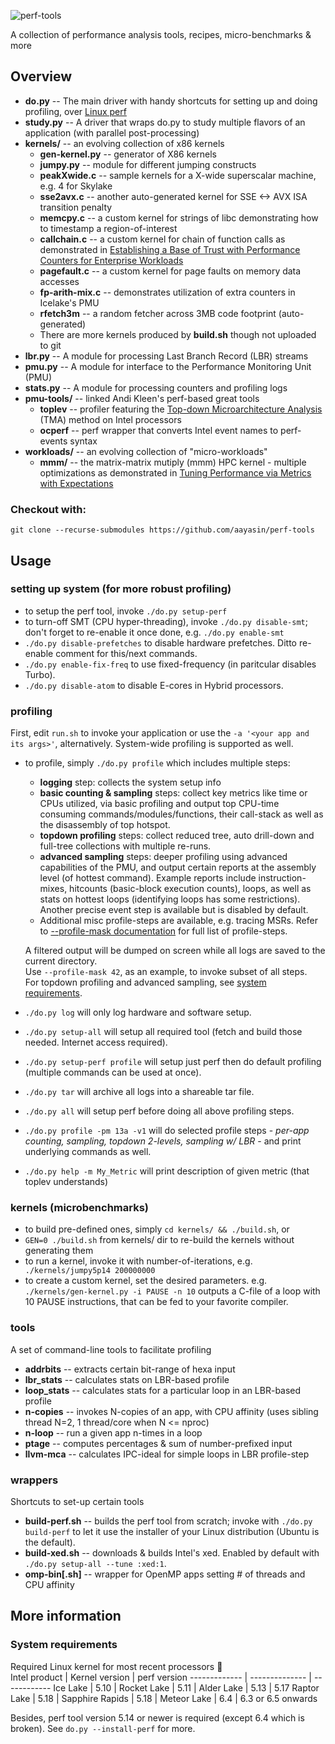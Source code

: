![perf-tools](https://raw.githubusercontent.com/aayasin/perf-tools/master/perf-tools-logo.png)

<!---
![Python linting](https://github.com/aayasin/perf-tools/workflows/Python%20linting/badge.svg)
--->

A collection of performance analysis tools, recipes, micro-benchmarks &amp; more

## Overview
* **do.py** -- The main driver with handy shortcuts for setting up and doing profiling, over [Linux perf](https://perf.wiki.kernel.org)
* **study.py** -- A driver that wraps do.py to study multiple flavors of an application (with parallel post-processing)
* **kernels/** -- an evolving collection of x86 kernels
  * **gen-kernel.py** -- generator of X86 kernels
  * **jumpy.py** -- module for different jumping constructs
  * **peakXwide.c** -- sample kernels for a X-wide superscalar machine, e.g. 4 for Skylake
  * **sse2avx.c** -- another auto-generated kernel for SSE <-> AVX ISA transition penalty
  * **memcpy.c** -- a custom kernel for strings of libc demonstrating how to timestamp a region-of-interest
  * **callchain.c** -- a custom kernel for chain of function calls as demonstrated in [Establishing a Base of Trust with Performance Counters for Enterprise Workloads](https://www.usenix.org/system/files/conference/atc15/atc15-paper-nowak.pdf)
  * **pagefault.c** -- a custom kernel for page faults on memory data accesses
  * **fp-arith-mix.c** -- demonstrates utilization of extra counters in Icelake's PMU
  * **rfetch3m** -- a random fetcher across 3MB code footprint (auto-generated)
  * There are more kernels produced by **build.sh** though not uploaded to git
* **lbr.py** -- A module for processing Last Branch Record (LBR) streams
* **pmu.py** -- A module for interface to the Performance Monitoring Unit (PMU)
* **stats.py** --  A module for processing counters and profiling logs
* **pmu-tools/** -- linked Andi Kleen's perf-based great tools
  * **toplev** -- profiler featuring the [Top-down Microarchitecture Analysis](http://bit.ly/tma-ispass14) (TMA) method on Intel processors
  * **ocperf** -- perf wrapper that converts Intel event names to perf-events syntax
* **workloads/** -- an evolving collection of "micro-workloads"
  * **mmm/** -- the matrix-matrix mutiply (mmm) HPC kernel - multiple optimizations as demonstrated in [Tuning Performance via Metrics with Expectations](https://ieeexplore.ieee.org/document/8714063)
### Checkout with: 
`git clone --recurse-submodules https://github.com/aayasin/perf-tools`


## Usage
### setting up system (for more robust profiling)
* to setup the perf tool, invoke `./do.py setup-perf`
* to turn-off SMT (CPU hyper-threading), invoke `./do.py disable-smt`; don't forget to re-enable it once done, e.g. `./do.py enable-smt`
* `./do.py disable-prefetches` to disable hardware prefetches. Ditto re-enable comment for this/next commands.
* `./do.py enable-fix-freq` to use fixed-frequency (in paritcular disables Turbo).
* `./do.py disable-atom` to disable E-cores in Hybrid processors.

### profiling
First, edit `run.sh` to invoke your application or use the `-a '<your app and its args>'`, alternatively.
System-wide profiling is supported as well. 
* to profile, simply `./do.py profile` which includes multiple steps:
  * **logging** step: collects the system setup info
  * **basic counting & sampling** steps: collect key metrics like time or CPUs utilized,
    via basic profiling and output top CPU-time consuming commands/modules/functions, 
    their call-stack as well as the disassembly of top hotspot. 
  * **topdown profiling** steps: collect reduced tree, auto drill-down and full-tree collections with multiple re-runs. 
  * **advanced sampling** steps: deeper profiling using advanced capabilities of the PMU, and output certain reports 
    at the assembly level (of hottest command).
    Example reports include instruction-mixes, hitcounts (basic-block execution counts), loops,
    as well as stats on hottest loops (identifying loops has some restrictions). 
    Another precise event step is available but is disabled by default.
  * Additional misc profile-steps are available, e.g. tracing MSRs.
    Refer to [--profile-mask documentation](profile-mask-help.md) for full list of profile-steps.

  A filtered output will be dumped on screen while all logs are saved to the current directory.  
  Use `--profile-mask 42`, as an example, to invoke subset of all steps.  
  For topdown profiling and advanced sampling, see [system requirements](#head3sys).
* `./do.py log` will only log hardware and software setup.
* `./do.py setup-all` will setup all required tool (fetch and build those needed. Internet access required).
* `./do.py setup-perf profile` will setup just perf then do default profiling (multiple commands can be used at once).
* `./do.py tar` will archive all logs into a shareable tar file.
* `./do.py all` will setup perf before doing all above profiling steps.
* `./do.py profile -pm 13a -v1` will do selected profile steps - *per-app counting, sampling, topdown 2-levels,
  sampling w/ LBR* - and print underlying commands as well.
* `./do.py help -m My_Metric` will print description of given metric (that toplev understands)

### kernels (microbenchmarks)
* to build pre-defined ones, simply `cd kernels/ && ./build.sh`, or
* `GEN=0 ./build.sh` from kernels/ dir to re-build the kernels without generating them
* to run a kernel, invoke it with number-of-iterations, e.g.
`    ./kernels/jumpy5p14 200000000`
* to create a custom kernel, set the desired parameters. e.g.
`    ./kernels/gen-kernel.py -i PAUSE -n 10`
  outputs a C-file of a loop with 10 PAUSE instructions, that can be fed to your favorite compiler.

### tools
A set of command-line tools to facilitate profiling
* **addrbits** -- extracts certain bit-range of hexa input
* **lbr_stats** -- calculates stats on LBR-based profile
* **loop_stats** -- calculates stats for a particular loop in an LBR-based profile
* **n-copies** -- invokes N-copies of an app, with CPU affinity (uses sibling thread N=2, 1 thread/core when N <= nproc)
* **n-loop** -- run a given app n-times in a loop
* **ptage** -- computes percentages & sum of number-prefixed input
* **llvm-mca** -- calculates IPC-ideal for simple loops in LBR profile-step

### wrappers
Shortcuts to set-up certain tools
* **build-perf.sh** -- builds the perf tool from scratch; invoke with `./do.py build-perf` to let it
    use the installer of your Linux distribution (Ubuntu is the default).
* **build-xed.sh** -- downloads & builds Intel's xed. Enabled by default with `./do.py setup-all --tune :xed:1`.
* **omp-bin[.sh]** -- wrapper for OpenMP apps setting # of threads and CPU affinity

## More information
### <a name="head3sys">System requirements</a>
Required Linux kernel for most recent processors :tada:  
Intel product | Kernel version | perf version
------------- | -------------- | ------------
Ice Lake | 5.10 |
Rocket Lake | 5.11 |
Alder Lake | 5.13 | 5.17
Raptor Lake | 5.18 |
Sapphire Rapids | 5.18 |
Meteor Lake | 6.4 | 6.3 or 6.5 onwards

Besides, perf tool version 5.14 or newer is required (except 6.4 which is broken). See `do.py --install-perf` for more.
